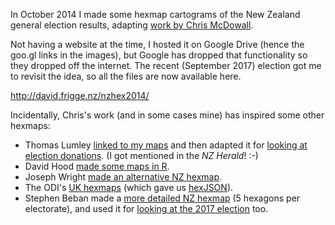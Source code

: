 In October 2014 I made some hexmap cartograms of the New Zealand general
election results, adapting
[work by Chris McDowall](http://hindsight.clerestories.com/2014/01/06/chris-mcdowall-hexagonal-maps/).

Not having a website at the time, I hosted it on Google Drive (hence
the goo.gl links in the images), but Google has dropped that functionality
so they dropped off the internet. The recent (September 2017) election
got me to revisit the idea, so all the files are now available here.

http://david.frigge.nz/nzhex2014/

Incidentally, Chris's work (and in some cases mine) has inspired some other
hexmaps:

* Thomas Lumley [linked to my maps](https://www.statschat.org.nz/2014/10/06/nz-voting-cartograms/) and then adapted it for [looking at election donations](http://www.nzherald.co.nz/money-in-politics-new-zealand-politics/news/article.cfm?c_id=1503790&objectid=11414861). (I got mentioned in the _NZ Herald_! :-)
* David Hood [made some maps in R](http://rpubs.com/thoughtfulbloke/hexmap).
* Joseph Wright [made an alternative NZ hexmap](http://mapdruid.blogspot.co.nz/2015/05/hexagonal-tile-map-of-new-zealand.html).
* The ODI's [UK hexmaps](https://odileeds.org/blog/2017-05-08-mapping-election-with-hexes) (which gave us [hexJSON](https://odileeds.org/projects/hexmaps/hexjson)).
* Stephen Beban made a [more detailed NZ hexmap](https://twitter.com/StephenBeban/status/770677003309678593) (5 hexagons per electorate), and used it for [looking at the 2017 election](https://thespinoff.co.nz/politics/24-09-2017/a-better-visual-breakdown-of-the-2017-election-results/) too.

